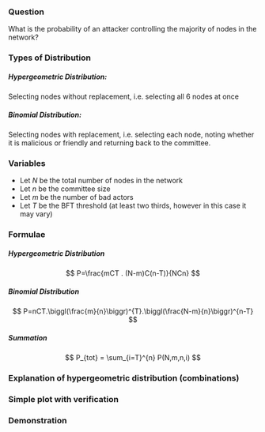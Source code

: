 ### Question 

What is the probability of an attacker controlling the majority of nodes in the network? 

### Types of Distribution 

##### Hypergeometric Distribution:

Selecting nodes without replacement, i.e. selecting all 6 nodes at once

##### Binomial Distribution:

Selecting nodes with replacement, i.e. selecting each node, noting whether it is malicious or friendly and returning back to the committee.

### Variables 

- Let $N$ be the total number of nodes in the network 
- Let $n$ be the committee size
- Let $m$ be the number of bad actors 
- Let $T$ be the BFT threshold (at least two thirds, however in this case it may vary) 

### Formulae

##### Hypergeometric Distribution 

$$
P=\frac{mCT . (N-m)C(n-T)}{NCn}
$$

#####  Binomial Distribution  

$$
P=nCT.\biggl(\frac{m}{n}\biggr)^{T}.\biggl(\frac{N-m}{n}\biggr)^{n-T}
$$

##### Summation 

$$
P_{tot} = \sum_{i=T}^{n} P(N,m,n,i)
$$


### Explanation of hypergeometric distribution (combinations)



### Simple plot with verification 

### Demonstration 
